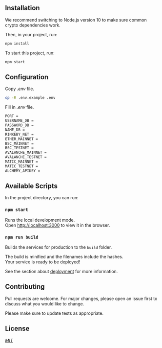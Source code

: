## Installation

We recommend switching to Node.js version 10 to make sure common crypto dependencies work.

Then, in your project, run:

```bash
npm install
```

To start this project, run:

```bash
npm start
```

## Configuration

Copy _.env_ file.

```bash
cp -R .env.example .env
```

Fill in _.env_ file.

```bash
PORT =
USERNAME_DB = 
PASSWORD_DB = 
NAME_DB = 
RINKEBY_NET =
ETHER_MAINNET =
BSC_MAINNET =
BSC_TESTNET =
AVALANCHE_MAINNET =
AVALANCHE_TESTNET =
MATIC_MAINNET =
MATIC_TESTNET =
ALCHEMY_APIKEY =
```

## Available Scripts

In the project directory, you can run:

### `npm start`

Runs the local development mode.<br>
Open [http://localhost:3000](http://localhost:3000) to view it in the browser.

### `npm run build`

Builds the services for production to the `build` folder.<br>

The build is minified and the filenames include the hashes.<br>
Your service is ready to be deployed!

See the section about [deployment](#deployment) for more information.

## Contributing

Pull requests are welcome. For major changes, please open an issue first to discuss what you would like to change.

Please make sure to update tests as appropriate.

## License

_[MIT](https://spdx.org/licenses/MIT.html)_
